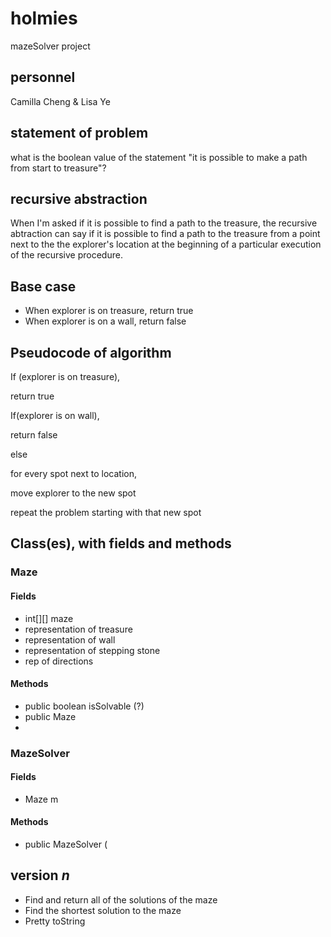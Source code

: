 # holmies
mazeSolver project

## personnel
Camilla Cheng & Lisa Ye

## statement of problem
what is the boolean value of the statement
  "it is possible to make a path from start to treasure"?

## recursive abstraction
When I'm asked
  if it is possible to find a path to the treasure,
the recursive abtraction can say
  if it is possible to find a path to the treasure from a point next to the the explorer's location at the beginning of a particular execution of the recursive procedure.

## Base case
- When explorer is on treasure, return true
- When explorer is on a wall, return false

## Pseudocode of algorithm
If (explorer is on treasure), 

return true

If(explorer is on wall),

return false

else 

for every spot next to location,

move explorer to the new spot

repeat the problem starting with that new spot



## Class(es), with fields and methods
### Maze
#### Fields
- int[][] maze
- representation of treasure
- representation of wall
- representation of stepping stone
- rep of directions

#### Methods
- public boolean isSolvable (?)
- public Maze
- 

### MazeSolver
#### Fields
- Maze m

#### Methods
- public MazeSolver (

## version *n*
- Find and return all of the solutions of the maze
- Find the shortest solution to the maze
- Pretty toString
